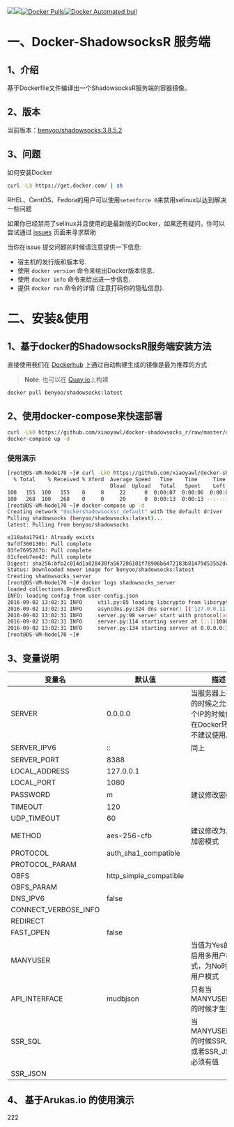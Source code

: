 [![](https://images.microbadger.com/badges/image/benyoo/shadowsocks.svg)](http://microbadger.com/images/benyoo/shadowsocks "Get your own image badge on microbadger.com")[![](https://images.microbadger.com/badges/version/benyoo/shadowsocks.svg)](http://microbadger.com/images/benyoo/shadowsocks "Get your own version badge on microbadger.com")[![Docker Pulls](https://img.shields.io/docker/pulls/benyoo/shadowsocks.svg?maxAge=2592000)](https://hub.docker.com/r/benyoo/shadowsocks/)[![Docker Automated buil](https://img.shields.io/docker/automated/benyoo/shadowsocks.svg?maxAge=2592000)](https://hub.docker.com/r/benyoo/shadowsocks/)

# 一、Docker-ShadowsocksR 服务端
## 1、介绍
基于Dockerfile文件编译出一个ShadowsocksR服务端的容器镜像。
## 2、版本
当前版本：[benyoo/shadowsocks:3.8.5.2](https://hub.docker.com/r/benyoo/shadowsocks/)
## 3、问题
如何安装Docker
```bash
curl -Lk https://get.docker.com/ | sh
```
RHEL、CentOS、Fedora的用户可以使用`setenforce 0`来禁用selinux以达到解决一些问题

如果你已经禁用了selinux并且使用的是最新版的Docker，如果还有疑问，你可以尝试通过 [issues](https://github.com/xiaoyawl/docker-shadowsocks_r/issues) 页面来寻求帮助

当你在issue 提交问题的时候请注意提供一下信息:
- 宿主机的发行版和版本号.
- 使用 `docker version` 命令来给出Docker版本信息.
- 使用 `docker info` 命令来给出进一步信息.
- 提供 `docker run` 命令的详情 (注意打码你的隐私信息).

# 二、安装&使用
## 1、基于docker的ShadowsocksR服务端安装方法
直接使用我们在 [Dockerhub](https://hub.docker.com/r/benyoo/shadowsocks/) 上通过自动构建生成的镜像是最为推荐的方式

> **Note**: 也可以在 [Quay.io](https://quay.io/repository/benyoo/shadowsocks)上构建

```bash
docker pull benyoo/shadowsocks:latest
```
## 2、使用docker-compose来快速部署
```bash
curl -LkO https://github.com/xiaoyawl/docker-shadowsocks_r/raw/master/docker-compose.yml
docker-compose up -d
```
### 使用演示
```bash
[root@DS-VM-Node170 ~]# curl -LkO https://github.com/xiaoyawl/docker-shadowsocks_r/raw/master/docker-compose.yml
  % Total    % Received % Xferd  Average Speed   Time    Time     Time  Current
                                 Dload  Upload   Total   Spent    Left  Speed
100   155  100   155    0     0     22      0  0:00:07  0:00:06  0:00:01    47
100   268  100   268    0     0     20      0  0:00:13  0:00:13 --:--:--    67
[root@DS-VM-Node170 ~]# docker-compose up -d
Creating network "dockershadowsocksr_default" with the default driver
Pulling shadowsocks (benyoo/shadowsocks:latest)...
latest: Pulling from benyoo/shadowsocks

e110a4a17941: Already exists
9afdf360130b: Pull complete
03fe7695267b: Pull complete
61cfeeb7ee42: Pull complete
Digest: sha256:bfb2c014d1a828430fa567286101f78906b6472183b81479d535b2dc750f57dd
Status: Downloaded newer image for benyoo/shadowsocks:latest
Creating shadowsocks_server
[root@DS-VM-Node170 ~]# docker logs shadowsocks_server 
loaded collections.OrderedDict
INFO: loading config from user-config.json
2016-09-02 13:02:31 INFO     util.py:85 loading libcrypto from libcrypto.so.1.0.0
2016-09-02 13:02:31 INFO     asyncdns.py:324 dns server: [('127.0.0.11', 53)]
2016-09-02 13:02:31 INFO     server.py:98 server start with protocol[auth_sha1_compatible] password [lookback] method [aes-256-cfb] obfs [http_simple_compatible] obfs_param []
2016-09-02 13:02:31 INFO     server.py:114 starting server at [::]:10000
2016-09-02 13:02:31 INFO     server.py:134 starting server at 0.0.0.0:10000
[root@DS-VM-Node170 ~]# 
```
## 3、变量说明
|         变量名        |          默认值         |       描述                                |
| -------------------- | ---------------------- | ---------------------------------------- |
| SERVER               | 0.0.0.0                | 当服务器上有多IP的时候之允许单个IP的时候使用，在Docker环境中不建议使用。 |
| SERVER_IPV6          | ::                     | 同上                                       |
| SERVER_PORT          | 8388                   |                                          |
| LOCAL_ADDRESS        | 127.0.0.1              |                                          |
| LOCAL_PORT           | 1080                   |                                          |
| PASSWORD             | m                      | 建议修改密码                                   |
| TIMEOUT              | 120                    |                                          |
| UDP_TIMEOUT          | 60                     |                                          |
| METHOD               | aes-256-cfb            | 建议修改为其他加密模式                              |
| PROTOCOL             | auth_sha1_compatible   |                                          |
| PROTOCOL_PARAM       |                        |                                          |
| OBFS                 | http_simple_compatible |                                          |
| OBFS_PARAM           |                        |                                          |
| DNS_IPV6             | false                  |                                          |
| CONNECT_VERBOSE_INFO |                        |                                          |
| REDIRECT             |                        |                                          |
| FAST_OPEN            | false                  |                                          |
| MANYUSER             |                        | 当值为Yes的时候启用多用户模式，为No时为单用户模式              |
| API_INTERFACE        | mudbjson               | 只有当MANYUSER=yes的时候才生效                    |
| SSR_SQL              |                        | 当MANYUSER=yes的时候SSR_SQL或者SSR_JSON必须有值    |
| SSR_JSON             |                        |                                          |


## 4、 基于Arukas.io 的使用演示
222
```

```
